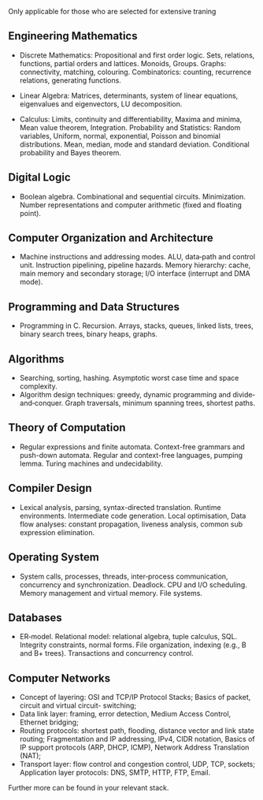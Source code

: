
Only applicable for those who are selected for extensive traning
## Engineering Mathematics

- Discrete Mathematics: Propositional and first order logic. Sets, relations, functions, partial orders and
lattices. Monoids, Groups. Graphs: connectivity, matching, colouring. Combinatorics: counting, recurrence
relations, generating functions.

- Linear Algebra: Matrices, determinants, system of linear equations, eigenvalues and eigenvectors, LU
decomposition.
- Calculus: Limits, continuity and differentiability, Maxima and minima, Mean value theorem, Integration.
Probability and Statistics: Random variables, Uniform, normal, exponential, Poisson and binomial
distributions. Mean, median, mode and standard deviation. Conditional probability and Bayes theorem.

## Digital Logic

- Boolean algebra. Combinational and sequential circuits. Minimization. Number representations and
computer arithmetic (fixed and floating point).

## Computer Organization and Architecture
- Machine instructions and addressing modes. ALU, data‐path and control unit. Instruction pipelining,
pipeline hazards. Memory hierarchy: cache, main memory and secondary storage; I/O interface (interrupt
and DMA mode).

## Programming and Data Structures
- Programming in C. Recursion. Arrays, stacks, queues, linked lists, trees, binary search trees, binary heaps,
graphs.

## Algorithms
- Searching, sorting, hashing. Asymptotic worst case time and space complexity.
- Algorithm design techniques: greedy, dynamic programming and divide‐and‐conquer. Graph traversals, minimum spanning
trees, shortest paths.

## Theory of Computation
- Regular expressions and finite automata. Context-free grammars and push-down automata. Regular and
context-free languages, pumping lemma. Turing machines and undecidability.

## Compiler Design
- Lexical analysis, parsing, syntax-directed translation. Runtime environments. Intermediate code
generation. Local optimisation, Data flow analyses: constant propagation, liveness analysis, common sub
expression elimination.

## Operating System
- System calls, processes, threads, inter‐process communication, concurrency and synchronization.
Deadlock. CPU and I/O scheduling. Memory management and virtual memory. File systems.

## Databases
- ER‐model. Relational model: relational algebra, tuple calculus, SQL. Integrity constraints, normal forms.
File organization, indexing (e.g., B and B+ trees). Transactions and concurrency control.

## Computer Networks
- Concept of layering: OSI and TCP/IP Protocol Stacks; Basics of packet, circuit and virtual circuit-
switching;
- Data link layer: framing, error detection, Medium Access Control, Ethernet bridging;
- Routing protocols: shortest path, flooding, distance vector and link state routing; Fragmentation and IP addressing,
IPv4, CIDR notation, Basics of IP support protocols (ARP, DHCP, ICMP), Network Address Translation
(NAT);
- Transport layer: flow control and congestion control, UDP, TCP, sockets; Application layer
protocols: DNS, SMTP, HTTP, FTP, Email.

Further more can be found in your relevant stack.
